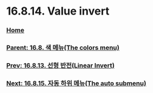 # 16.8.14. Value invert

### [Home](./00-home.md)
### [Parent: 16.8. 색 메뉴(The colors menu)](./16-08-00-the-colors-menu.md)
### [Prev: 16.8.13. 선형 반전(Linear Invert)](./16-08-13-linear-invert.md)
### [Next: 16.8.15. 자동 하위 메뉴(The auto submenu)](./16-08-15-the-auto-submenu.md)
